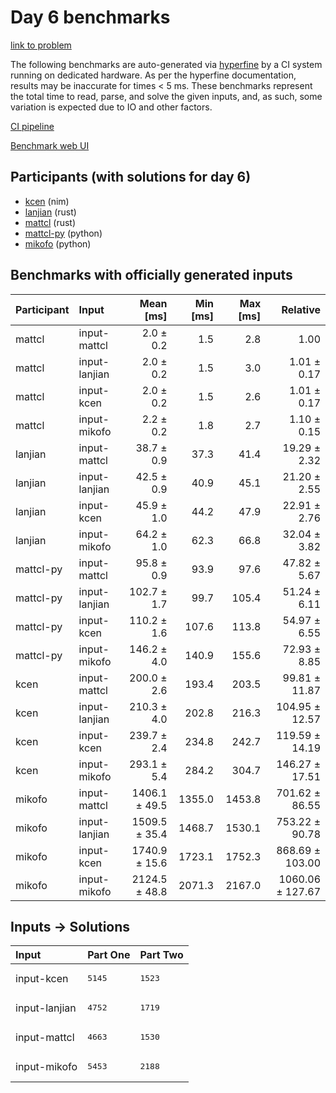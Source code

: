 # Day 6 benchmarks

[link to problem](https://adventofcode.com/2024/day/6)

The following benchmarks are auto-generated via
[hyperfine](https://github.com/sharkdp/hyperfine) by a CI system running on
dedicated hardware. As per the hyperfine documentation, results may be
inaccurate for times < 5 ms. These benchmarks represent the total time to read,
parse, and solve the given inputs, and, as such, some variation is expected due
to IO and other factors.

[CI pipeline](http://ci.papercode.net:8080/teams/main/pipelines/aoc2024)

[Benchmark web UI](https://aoc.ancalagon.black)


## Participants (with solutions for day 6)

- [kcen](https://github.com/kcen/aoc2024) (nim)
- [lanjian](https://github.com/lanjian/aoc-2024) (rust)
- [mattcl](https://github.com/mattcl/aoc2024) (rust)
- [mattcl-py](https://github.com/mattcl/aoc2024-py) (python)
- [mikofo](https://github.com/mikofo/aoc2024) (python)


## Benchmarks with officially generated inputs

| Participant | Input | Mean [ms] | Min [ms] | Max [ms] | Relative |
|:---|:---|---:|---:|---:|---:|
| mattcl | input-mattcl | 2.0 ± 0.2 | 1.5 | 2.8 | 1.00 |
| mattcl | input-lanjian | 2.0 ± 0.2 | 1.5 | 3.0 | 1.01 ± 0.17 |
| mattcl | input-kcen | 2.0 ± 0.2 | 1.5 | 2.6 | 1.01 ± 0.17 |
| mattcl | input-mikofo | 2.2 ± 0.2 | 1.8 | 2.7 | 1.10 ± 0.15 |
| lanjian | input-mattcl | 38.7 ± 0.9 | 37.3 | 41.4 | 19.29 ± 2.32 |
| lanjian | input-lanjian | 42.5 ± 0.9 | 40.9 | 45.1 | 21.20 ± 2.55 |
| lanjian | input-kcen | 45.9 ± 1.0 | 44.2 | 47.9 | 22.91 ± 2.76 |
| lanjian | input-mikofo | 64.2 ± 1.0 | 62.3 | 66.8 | 32.04 ± 3.82 |
| mattcl-py | input-mattcl | 95.8 ± 0.9 | 93.9 | 97.6 | 47.82 ± 5.67 |
| mattcl-py | input-lanjian | 102.7 ± 1.7 | 99.7 | 105.4 | 51.24 ± 6.11 |
| mattcl-py | input-kcen | 110.2 ± 1.6 | 107.6 | 113.8 | 54.97 ± 6.55 |
| mattcl-py | input-mikofo | 146.2 ± 4.0 | 140.9 | 155.6 | 72.93 ± 8.85 |
| kcen | input-mattcl | 200.0 ± 2.6 | 193.4 | 203.5 | 99.81 ± 11.87 |
| kcen | input-lanjian | 210.3 ± 4.0 | 202.8 | 216.3 | 104.95 ± 12.57 |
| kcen | input-kcen | 239.7 ± 2.4 | 234.8 | 242.7 | 119.59 ± 14.19 |
| kcen | input-mikofo | 293.1 ± 5.4 | 284.2 | 304.7 | 146.27 ± 17.51 |
| mikofo | input-mattcl | 1406.1 ± 49.5 | 1355.0 | 1453.8 | 701.62 ± 86.55 |
| mikofo | input-lanjian | 1509.5 ± 35.4 | 1468.7 | 1530.1 | 753.22 ± 90.78 |
| mikofo | input-kcen | 1740.9 ± 15.6 | 1723.1 | 1752.3 | 868.69 ± 103.00 |
| mikofo | input-mikofo | 2124.5 ± 48.8 | 2071.3 | 2167.0 | 1060.06 ± 127.67 |


## Inputs -> Solutions

| Input | Part One | Part Two |
|:---|:---|:---|
|input-kcen|<pre>5145</pre>|<pre>1523</pre>|
|input-lanjian|<pre>4752</pre>|<pre>1719</pre>|
|input-mattcl|<pre>4663</pre>|<pre>1530</pre>|
|input-mikofo|<pre>5453</pre>|<pre>2188</pre>|